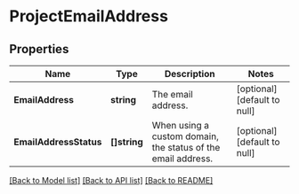 # ProjectEmailAddress

## Properties
Name | Type | Description | Notes
------------ | ------------- | ------------- | -------------
**EmailAddress** | **string** | The email address. | [optional] [default to null]
**EmailAddressStatus** | **[]string** | When using a custom domain, the status of the email address. | [optional] [default to null]

[[Back to Model list]](../README.md#documentation-for-models) [[Back to API list]](../README.md#documentation-for-api-endpoints) [[Back to README]](../README.md)

